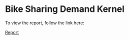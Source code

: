 # Bike Sharing Demand Kernel

To view the report, follow the link here:

[Report](https://github.com/siyuanligit/Academic-Project-404/blob/master/Bike%20Share%20Rental%20Analysis%20Report%20Siyuan%20Li.md)
